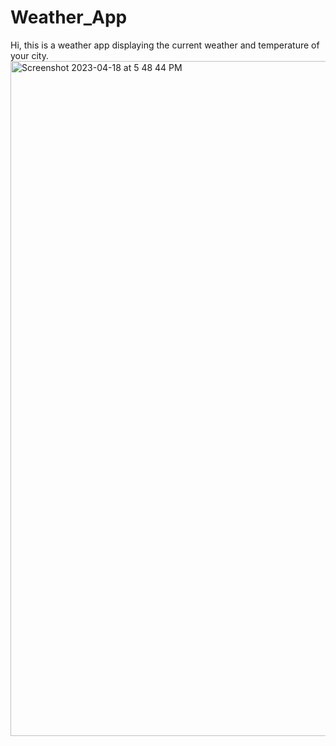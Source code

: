 # Weather_App

Hi, this is a weather app displaying the current weather and temperature
of your city.
<img width="1080" alt="Screenshot 2023-04-18 at 5 48 44 PM" src="https://user-images.githubusercontent.com/69058287/232959759-cf7c2de7-8d39-466b-a344-0f431dba2c86.png">
